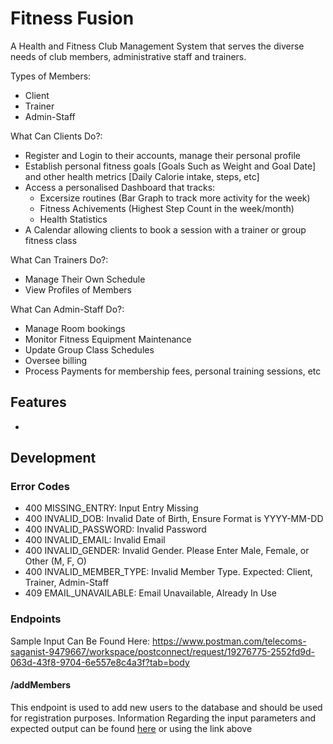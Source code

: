 ﻿# Fitness Fusion
A Health and Fitness Club Management System that serves the diverse needs of club members, administrative staff and trainers.

Types of Members:
- Client
- Trainer
- Admin-Staff

What Can Clients Do?:
- Register and Login to their accounts, manage their personal profile
- Establish personal fitness goals [Goals Such as Weight and Goal Date] and other health metrics [Daily Calorie intake, steps, etc]
- Access a personalised Dashboard that tracks:
    - Excersize routines (Bar Graph to track more activity for the week)
    - Fitness Achivements (Highest Step Count in the week/month)
    - Health Statistics
- A Calendar allowing clients to book a session with a trainer or group fitness class


What Can Trainers Do?:
- Manage Their Own Schedule
- View Profiles of Members

What Can Admin-Staff Do?:
- Manage Room bookings
- Monitor Fitness Equipment Maintenance
- Update Group Class Schedules
- Oversee billing
- Process Payments for membership fees, personal training sessions, etc 


## Features

- 


## Development

### Error Codes
- 400 MISSING_ENTRY: Input Entry Missing
- 400 INVALID_DOB: Invalid Date of Birth, Ensure Format is YYYY-MM-DD
- 400 INVALID_PASSWORD: Invalid Password
- 400 INVALID_EMAIL: Invalid Email
- 400 INVALID_GENDER: Invalid Gender. Please Enter Male, Female, or Other (M, F, O)
- 400 INVALID_MEMBER_TYPE: Invalid Member Type. Expected: Client, Trainer, Admin-Staff
- 409 EMAIL_UNAVAILABLE: Email Unavailable, Already In Use

### Endpoints
Sample Input Can Be Found Here:
https://www.postman.com/telecoms-saganist-9479667/workspace/postconnect/request/19276775-2552fd9d-063d-43f8-9704-6e557e8c4a3f?tab=body

#### /addMembers
This endpoint is used to add new users to the database and should be used for registration purposes. 
Information Regarding the input parameters and expected output can be found [here](https://www.postman.com/telecoms-saganist-9479667/workspace/postconnect/request/19276775-2552fd9d-063d-43f8-9704-6e557e8c4a3f?tab=body) or using the link above